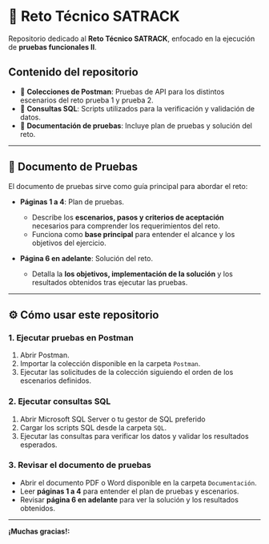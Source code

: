 # 📝 Reto Técnico SATRACK

Repositorio dedicado al **Reto Técnico SATRACK**, enfocado en la ejecución de **pruebas funcionales II**.  

## Contenido del repositorio
- 📂 **Colecciones de Postman**: Pruebas de API para los distintos escenarios del reto prueba 1 y prueba 2.  
- 📄 **Consultas SQL**: Scripts utilizados para la verificación y validación de datos.  
- 📑 **Documentación de pruebas**: Incluye plan de pruebas y solución del reto.  

---

## 📘 Documento de Pruebas

El documento de pruebas sirve como guía principal para abordar el reto:  

- **Páginas 1 a 4**: Plan de pruebas.  
  - Describe los **escenarios, pasos y criterios de aceptación** necesarios para comprender los requerimientos del reto.  
  - Funciona como **base principal** para entender el alcance y los objetivos del ejercicio.  

- **Página 6 en adelante**: Solución del reto.  
  - Detalla la **los objetivos, implementación de la solución** y los resultados obtenidos tras ejecutar las pruebas.  

---

## ⚙️ Cómo usar este repositorio

### 1. Ejecutar pruebas en Postman
1. Abrir Postman.  
2. Importar la colección disponible en la carpeta `Postman`.    
4. Ejecutar las solicitudes de la colección siguiendo el orden de los escenarios definidos.  

### 2. Ejecutar consultas SQL
1. Abrir Microsoft SQL Server o tu gestor de SQL preferido
2. Cargar los scripts SQL desde la carpeta `SQL`.  
3. Ejecutar las consultas para verificar los datos y validar los resultados esperados.  

### 3. Revisar el documento de pruebas
- Abrir el documento PDF o Word disponible en la carpeta `Documentación`.  
- Leer **páginas 1 a 4** para entender el plan de pruebas y escenarios.  
- Revisar **página 6 en adelante** para ver la solución y los resultados obtenidos.  

---

 **¡Muchas gracias!:** 
